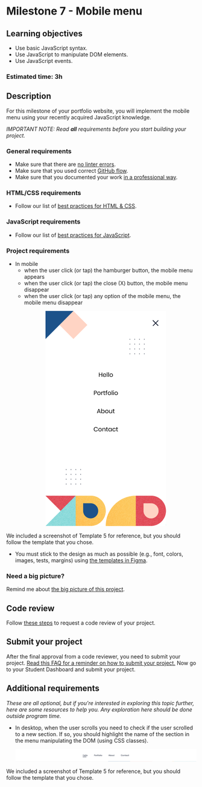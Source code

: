 # Milestone 7 - Mobile menu

## Learning objectives

- Use basic JavaScript syntax.
- Use JavaScript to manipulate DOM elements.
- Use JavaScript events.

### Estimated time: 3h

## Description

For this milestone of your portfolio website, you will implement the mobile menu using your recently acquired JavaScript knowledge.

*IMPORTANT NOTE: Read **all** requirements before you start building your project.*

### General requirements

- Make sure that there are [no linter errors](https://github.com/microverseinc/linters-config).
- Make sure that you used correct [GitHub flow](https://github.com/microverseinc/curriculum-transversal-skills/blob/main/git-github/articles/github_flow.md).
- Make sure that you documented your work [in a professional way](https://github.com/microverseinc/curriculum-transversal-skills/blob/main/documentation/articles/professional_repo_rules.md).

### HTML/CSS requirements

- Follow our list of [best practices for HTML & CSS](https://github.com/microverseinc/curriculum-html-css/blob/main/articles/html_css_best_practices.md).

### JavaScript requirements

- Follow our list of [best practices for JavaScript](https://github.com/microverseinc/curriculum-html-css/blob/main/articles/javascript_best_practices.md).

### Project requirements

- In mobile
  - when the user click (or tap) the hamburger button, the mobile menu appears
  - when the user click (or tap) the close (X) button, the mobile menu disappear
  - when the user click (or tap) any option of the mobile menu, the mobile menu disappear
  <p align="center">
    <img src="./images/m7_mobile_menu/menu-mobile.png" alt="Mobile menu" />
  </p>
We included a screenshot of Template 5 for reference, but you should follow the template that you chose.

- You must stick to the design as much as possible (e.g., font, colors, images, tests, margins) using [the templates in Figma](https://www.figma.com/file/l7SqJ3ZfkAKih9sFxvWSR4/Microverse-Student-Project-1?node-id=0%3A1).

### Need a big picture?

Remind me about [the big picture of this project](./sneak_peek.md).

## Code review

Follow [these steps](https://github.com/microverseinc/curriculum-transversal-skills/blob/main/code-review/articles/how_to_ask_for_a_code_review.md) to request a code review of your project.

## Submit your project

After the final approval from a code reviewer, you need to submit your project.
[Read this FAQ for a reminder on how to submit your project.](https://microverse.zendesk.com/hc/en-us/articles/360061344234)
Now go to your Student Dashboard and submit your project.

## Additional requirements

*These are all optional, but if you're interested in exploring this topic further, here are some resources to help you. Any exploration here should be done outside program time.*

- In desktop, when the user scrolls you need to check if the user scrolled to a new section. If so, you should highlight the name of the section in the menu manipulating the DOM (using CSS classes).
  <p align="center">
    <img src="./images/m7_mobile_menu/menu-desktop.png" alt="Desktop menu" />
  </p>
We included a screenshot of Template 5 for reference, but you should follow the template that you chose.
